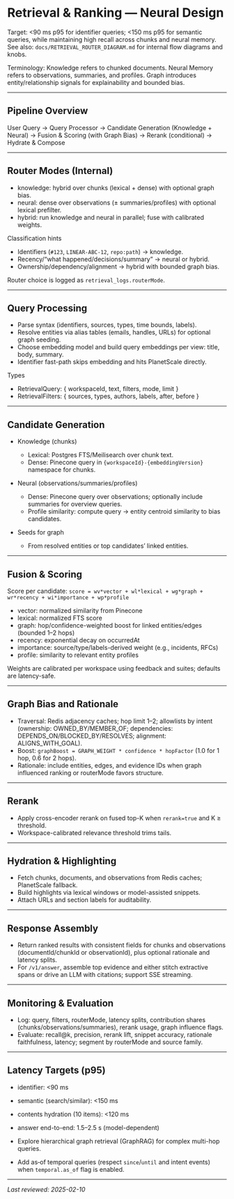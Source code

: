 # Retrieval & Ranking — Neural Design

Target: <90 ms p95 for identifier queries; <150 ms p95 for semantic queries, while maintaining high recall across chunks and neural memory. See also: `docs/RETRIEVAL_ROUTER_DIAGRAM.md` for internal flow diagrams and knobs.

Terminology: Knowledge refers to chunked documents. Neural Memory refers to observations, summaries, and profiles. Graph introduces entity/relationship signals for explainability and bounded bias.

---

## Pipeline Overview

User Query → Query Processor → Candidate Generation (Knowledge + Neural) → Fusion & Scoring (with Graph Bias) → Rerank (conditional) → Hydrate & Compose

---

## Router Modes (Internal)

- knowledge: hybrid over chunks (lexical + dense) with optional graph bias.
- neural: dense over observations (± summaries/profiles) with optional lexical prefilter.
- hybrid: run knowledge and neural in parallel; fuse with calibrated weights.

Classification hints
- Identifiers (`#123`, `LINEAR-ABC-12`, `repo:path`) → knowledge.
- Recency/“what happened/decisions/summary” → neural or hybrid.
- Ownership/dependency/alignment → hybrid with bounded graph bias.

Router choice is logged as `retrieval_logs.routerMode`.

---

## Query Processing

- Parse syntax (identifiers, sources, types, time bounds, labels).
- Resolve entities via alias tables (emails, handles, URLs) for optional graph seeding.
- Choose embedding model and build query embeddings per view: title, body, summary.
- Identifier fast-path skips embedding and hits PlanetScale directly.

Types
- RetrievalQuery: { workspaceId, text, filters, mode, limit }
- RetrievalFilters: { sources, types, authors, labels, after, before }

---

## Candidate Generation

- Knowledge (chunks)
  - Lexical: Postgres FTS/Meilisearch over chunk text.
  - Dense: Pinecone query in `{workspaceId}-{embeddingVersion}` namespace for chunks.

- Neural (observations/summaries/profiles)
  - Dense: Pinecone query over observations; optionally include summaries for overview queries.
  - Profile similarity: compute query → entity centroid similarity to bias candidates.

- Seeds for graph
  - From resolved entities or top candidates’ linked entities.

---

## Fusion & Scoring

Score per candidate: `score = wv*vector + wl*lexical + wg*graph + wr*recency + wi*importance + wp*profile`

- vector: normalized similarity from Pinecone
- lexical: normalized FTS score
- graph: hop/confidence-weighted boost for linked entities/edges (bounded 1–2 hops)
- recency: exponential decay on occurredAt
- importance: source/type/labels-derived weight (e.g., incidents, RFCs)
- profile: similarity to relevant entity profiles

Weights are calibrated per workspace using feedback and suites; defaults are latency-safe.

---

## Graph Bias and Rationale

- Traversal: Redis adjacency caches; hop limit 1–2; allowlists by intent (ownership: OWNED_BY/MEMBER_OF; dependencies: DEPENDS_ON/BLOCKED_BY/RESOLVES; alignment: ALIGNS_WITH_GOAL).
- Boost: `graphBoost = GRAPH_WEIGHT * confidence * hopFactor` (1.0 for 1 hop, 0.6 for 2 hops).
- Rationale: include entities, edges, and evidence IDs when graph influenced ranking or routerMode favors structure.

---

## Rerank

- Apply cross-encoder rerank on fused top-K when `rerank=true` and K ≥ threshold.
- Workspace-calibrated relevance threshold trims tails.

---

## Hydration & Highlighting

- Fetch chunks, documents, and observations from Redis caches; PlanetScale fallback.
- Build highlights via lexical windows or model-assisted snippets.
- Attach URLs and section labels for auditability.

---

## Response Assembly

- Return ranked results with consistent fields for chunks and observations (documentId/chunkId or observationId), plus optional rationale and latency splits.
- For `/v1/answer`, assemble top evidence and either stitch extractive spans or drive an LLM with citations; support SSE streaming.

---

## Monitoring & Evaluation

- Log: query, filters, routerMode, latency splits, contribution shares (chunks/observations/summaries), rerank usage, graph influence flags.
- Evaluate: recall@k, precision, rerank lift, snippet accuracy, rationale faithfulness, latency; segment by routerMode and source family.

---

## Latency Targets (p95)

- identifier: <90 ms
- semantic (search/similar): <150 ms
- contents hydration (10 items): <120 ms
- answer end-to-end: 1.5–2.5 s (model-dependent)

- Explore hierarchical graph retrieval (GraphRAG) for complex multi-hop queries.
- Add as‑of temporal queries (respect `since`/`until` and intent events) when `temporal.as_of` flag is enabled.

---

_Last reviewed: 2025-02-10_
